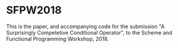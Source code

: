 # SFPW2018

This is the paper, and accompanying code for the submission "A Surprisingly Competetive Conditional Operator", to the Scheme and Functional Programming Workshop, 2018.